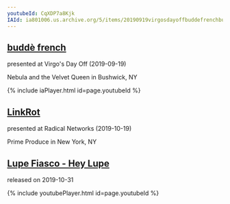 ```yaml
---
youtubeId: CqXDP7a8Kjk
IAId: ia801006.us.archive.org/5/items/20190919virgosdayoffbuddefrenchbushwickfilmedbyartifact/20190919_virgosDayOff_buddeFrench_Bushwick_filmedByArtifact.mp4
---
```


## <a href="https://archive.org/details/20190919virgosdayoffbuddefrenchbushwickfilmedbyartifact">buddè french</a>

presented at Virgo's Day Off (2019-09-19)

Nebula and the Velvet Queen in Bushwick, NY 

{% include iaPlayer.html id=page.youtubeId %}


## <a href="https://archive.org/details/20191019_linkrot">LinkRot</a>

presented at Radical Networks (2019-10-19)

Prime Produce in New York, NY


## <a href="https://youtu.be/CqXDP7a8Kjk?t=67">Lupe Fiasco - Hey Lupe</a>

released on 2019-10-31

{% include youtubePlayer.html id=page.youtubeId %}

